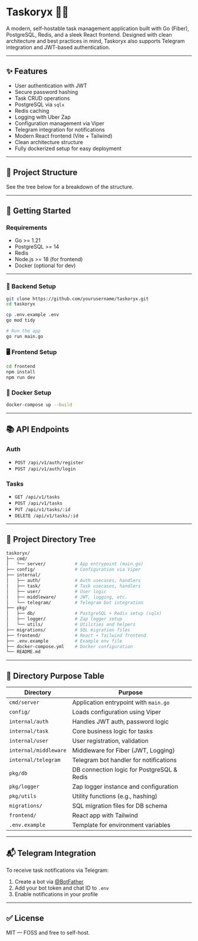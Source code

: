 # Taskoryx 🧠✅

A modern, self-hostable task management application built with Go (Fiber), PostgreSQL, Redis, and a sleek React frontend. Designed with clean architecture and best practices in mind, Taskoryx also supports Telegram integration and JWT-based authentication.

---

## ✨ Features

- User authentication with JWT
- Secure password hashing
- Task CRUD operations
- PostgreSQL via `sqlx`
- Redis caching
- Logging with Uber Zap
- Configuration management via Viper
- Telegram integration for notifications
- Modern React frontend (Vite + Tailwind)
- Clean architecture structure
- Fully dockerized setup for easy deployment

---

## 📁 Project Structure

See the tree below for a breakdown of the structure.

---

## 🚀 Getting Started

### Requirements

- Go >= 1.21
- PostgreSQL >= 14
- Redis
- Node.js >= 18 (for frontend)
- Docker (optional for dev)

---

### 🧰 Backend Setup

```bash
git clone https://github.com/yourusername/taskoryx.git
cd taskoryx

cp .env.example .env
go mod tidy

# Run the app
go run main.go
```

### 🖥️ Frontend Setup

```bash
cd frontend
npm install
npm run dev
```

### 🐋 Docker Setup

```bash
docker-compose up --build
```

---

## 📚 API Endpoints

### Auth

- `POST /api/v1/auth/register`
- `POST /api/v1/auth/login`

### Tasks

- `GET /api/v1/tasks`
- `POST /api/v1/tasks`
- `PUT /api/v1/tasks/:id`
- `DELETE /api/v1/tasks/:id`

---

## 🧱 Project Directory Tree

```bash
taskoryx/
├── cmd/
│   └── server/           # App entrypoint (main.go)
├── config/               # Configuration via Viper
├── internal/
│   ├── auth/             # Auth usecases, handlers
│   ├── task/             # Task usecases, handlers
│   ├── user/             # User logic
│   ├── middleware/       # JWT, logging, etc.
│   └── telegram/         # Telegram bot integration
├── pkg/
│   ├── db/               # PostgreSQL + Redis setup (sqlx)
│   ├── logger/           # Zap logger setup
│   └── utils/            # Utilities and helpers
├── migrations/           # SQL migration files
├── frontend/             # React + Tailwind frontend
├── .env.example          # Example env file
├── docker-compose.yml    # Docker configuration
└── README.md
```

---

## 📂 Directory Purpose Table

| Directory         | Purpose |
|------------------|---------|
| `cmd/server`      | Application entrypoint with `main.go` |
| `config/`         | Loads configuration using Viper |
| `internal/auth`   | Handles JWT auth, password logic |
| `internal/task`   | Core business logic for tasks |
| `internal/user`   | User registration, validation |
| `internal/middleware` | Middleware for Fiber (JWT, Logging) |
| `internal/telegram` | Telegram bot handler for notifications |
| `pkg/db`          | DB connection logic for PostgreSQL & Redis |
| `pkg/logger`      | Zap logger instance and configuration |
| `pkg/utils`       | Utility functions (e.g., hashing) |
| `migrations/`     | SQL migration files for DB schema |
| `frontend/`       | React app with Tailwind |
| `.env.example`    | Template for environment variables |

---

## 📬 Telegram Integration

To receive task notifications via Telegram:

1. Create a bot via [@BotFather](https://t.me/botfather)
2. Add your bot token and chat ID to `.env`
3. Enable notifications in your profile

---

## ✅ License

MIT — FOSS and free to self-host.
